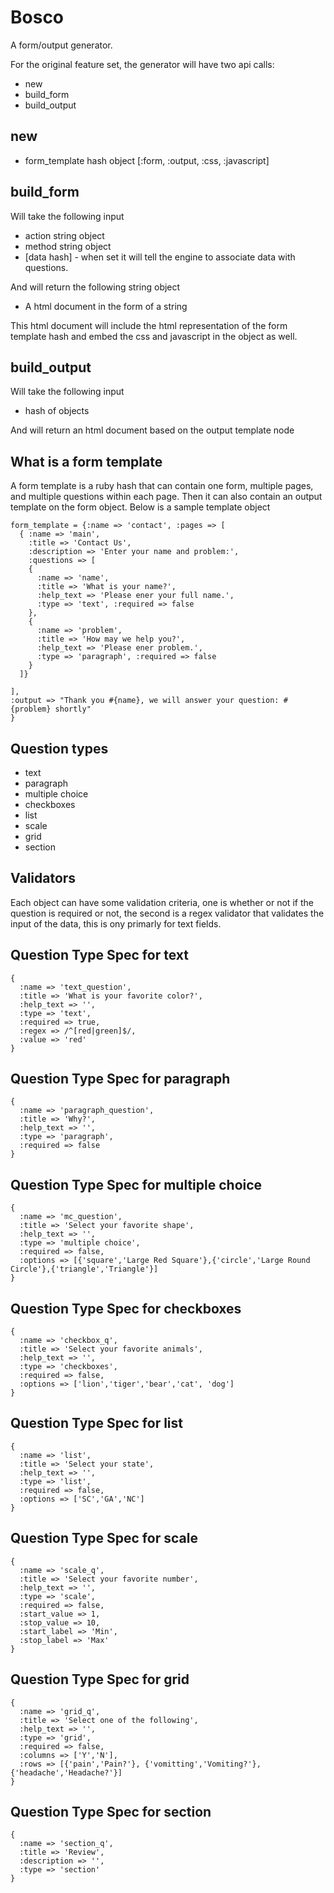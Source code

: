 # Bosco

A form/output generator.

For the original feature set, the generator will have two api calls:

* new
* build_form  
* build_output

## new

* form_template hash object [:form, :output, :css, :javascript]

## build_form

Will take the following input

* action string object
* method string object
* [data hash] - when set it will tell the engine to associate data with questions.

And will return the following string object

* A html document in the form of a string 

This html document will include the html representation of the form template hash and embed the css and javascript in the object as well.


## build_output

Will take the following input

* hash of objects

And will return an html document based on the output template node

## What is a form template

A form template is a ruby hash that can contain one form, multiple pages, and multiple questions within each page.  Then it can also contain an output template on the form object.  Below is a sample template object

    form_template = {:name => 'contact', :pages => [
      { :name => 'main', 
        :title => 'Contact Us', 
        :description => 'Enter your name and problem:', 
        :questions => [
        { 
          :name => 'name', 
          :title => 'What is your name?', 
          :help_text => 'Please ener your full name.', 
          :type => 'text', :required => false
        },
        {
          :name => 'problem', 
          :title => 'How may we help you?', 
          :help_text => 'Please ener problem.', 
          :type => 'paragraph', :required => false          
        }
      ]}
      
    ], 
    :output => "Thank you #{name}, we will answer your question: #{problem} shortly"
    }


## Question types

* text
* paragraph
* multiple choice
* checkboxes
* list
* scale
* grid
* section

## Validators

Each object can have some validation criteria, one is whether or not if the question is required or not, the second is a regex validator that validates the input of the data, this is ony primarly for text fields.

## Question Type Spec for text 

    {
      :name => 'text_question',
      :title => 'What is your favorite color?',
      :help_text => '',
      :type => 'text',
      :required => true,
      :regex => /^[red|green]$/,
      :value => 'red'
    }

## Question Type Spec for paragraph

    {
      :name => 'paragraph_question',
      :title => 'Why?',
      :help_text => '',
      :type => 'paragraph',
      :required => false
    }

## Question Type Spec for multiple choice

    {
      :name => 'mc_question',
      :title => 'Select your favorite shape',
      :help_text => '',
      :type => 'multiple choice',
      :required => false,
      :options => [{'square','Large Red Square'},{'circle','Large Round Circle'},{'triangle','Triangle'}]
    }

## Question Type Spec for checkboxes

    {
      :name => 'checkbox_q',
      :title => 'Select your favorite animals',
      :help_text => '',
      :type => 'checkboxes',
      :required => false,
      :options => ['lion','tiger','bear','cat', 'dog']
    }


## Question Type Spec for list

    {
      :name => 'list',
      :title => 'Select your state',
      :help_text => '',
      :type => 'list',
      :required => false,
      :options => ['SC','GA','NC']
    }

## Question Type Spec for scale

    {
      :name => 'scale_q',
      :title => 'Select your favorite number',
      :help_text => '',
      :type => 'scale',
      :required => false,
      :start_value => 1,
      :stop_value => 10,
      :start_label => 'Min',
      :stop_label => 'Max'
    }


## Question Type Spec for grid

    {
      :name => 'grid_q',
      :title => 'Select one of the following',
      :help_text => '',
      :type => 'grid',
      :required => false,
      :columns => ['Y','N'],
      :rows => [{'pain','Pain?'}, {'vomitting','Vomiting?'},{'headache','Headache?'}]
    }

## Question Type Spec for section

    {
      :name => 'section_q',
      :title => 'Review',
      :description => '',
      :type => 'section'
    }
  
